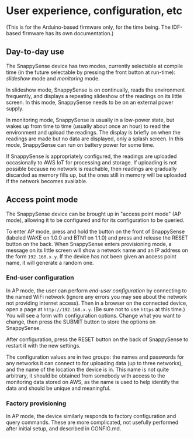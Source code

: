 # User experience, configuration, etc

(This is for the Arduino-based firmware only, for the time being.  The IDF-based firmware has its
own documentation.)

## Day-to-day use

The SnappySense device has two modes, currently selectable at compile time (in the future selectable
by pressing the front button at run-time): _slideshow_ mode and _monitoring_ mode.

In slideshow mode, SnappySense is on continually, reads the environment frequently, and displays a
repeating slideshow of the readings on its little screen.  In this mode, SnappySense needs to be on
an external power supply.

In monitoring mode, SnappySense is usually in a low-power state, but wakes up from time to time
(usually about once an hour) to read the environment and upload the readings.  The display is
briefly on when the readings are made but no data are displayed, only a splash screen.  In this
mode, SnappySense can run on battery power for some time.

If SnappySense is appropriately configured, the readings are uploaded occasionally to AWS IoT for
processing and storage.  If uploading is not possible because no network is reachable, then readings
are gradually discarded as memory fills up, but the ones still in memory will be uploaded if the
network becomes available.

## Access point mode

The SnappySense device can be brought up in "access point mode" (AP mode), allowing it to be
configured and for its configuration to be queried.

To enter AP mode, press and hold the button on the front of SnappySense (labeled WAKE on 1.0.0 and
BTN1 on 1.1.0) and press and release the RESET button on the back.  When SnappySense enters
provisioning mode, a message on its little screen will show a network name and an IP address on the
form `192.168.x.y`.  If the device has not been given an access point name, it will generate a
random one.

### End-user configuration

In AP mode, the user can perform _end-user configuration_ by connecting to the named WiFi network
(ignore any errors you may see about the network not providing internet access).  Then in a browser
on the connected device, open a page at `http://192.168.x.y`.  (Be sure not to use `https` at this
time.)  You will see a form with configuration options.  Change what you want to change, then press
the SUBMIT button to store the options on SnappySense.

After configuration, press the RESET button on the back of SnappySense to restart it with the new
settings.

The configuration values are in two groups: the names and passwords for any networks it can connect
to for uploading data (up to three networks), and the name of the location the device is in.  This
name is not quite arbitrary, it should be obtained from somebody with access to the monitoring data
stored on AWS, as the name is used to help identify the data and should be unique and meaningful.

### Factory provisioning

In AP mode, the device similarly responds to factory configuration and query commands.  These are
more complicated, not usefully performed after initial setup, and described in CONFIG.md.
